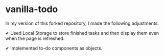 # vanilla-todo
In my version of this forked repository, I made the following adjustments: 

✔ Used Local Storage to store finished tasks and then display them even when the page is refreshed.

✔ Implemented to-do components as objects.
